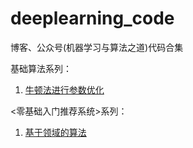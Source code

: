 # deeplearning_code
博客、公众号(机器学习与算法之道)代码合集

基础算法系列：

1. [牛顿法进行参数优化](https://github.com/rosefun/deeplearning_code/blob/main/newton.py)

<零基础入门推荐系统>系列：

1. [基于领域的算法](https://github.com/rosefun/deeplearning_code/blob/main/%E3%80%8A%E9%9B%B6%E5%9F%BA%E7%A1%80%E5%85%A5%E9%97%A8%E6%8E%A8%E8%8D%90%E7%B3%BB%E7%BB%9F%E3%80%8B/ml-1m-code/(1)chapter2.ipynb)
